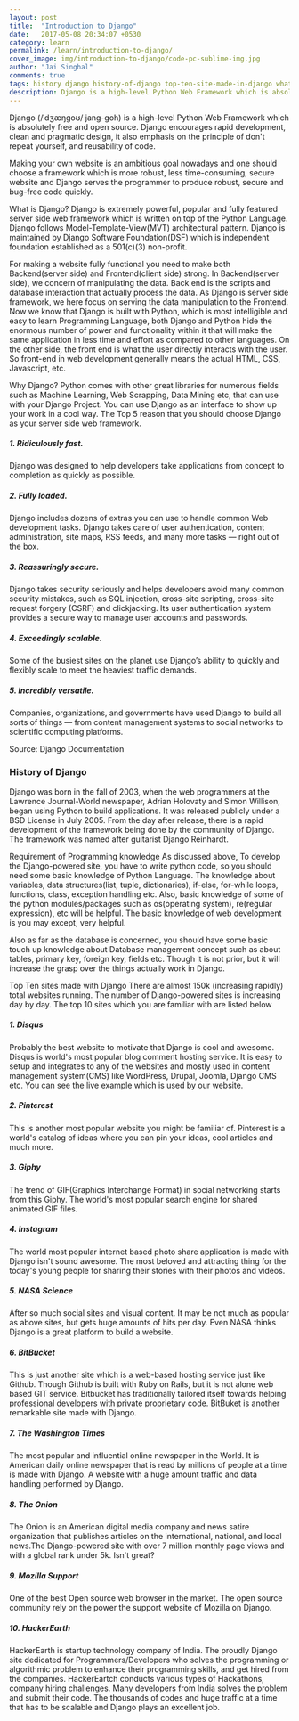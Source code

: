 ```yaml
---
layout: post
title:  "Introduction to Django"
date:   2017-05-08 20:34:07 +0530
category: learn
permalink: /learn/introduction-to-django/
cover_image: img/introduction-to-django/code-pc-sublime-img.jpg
author: "Jai Singhal"
comments: true
tags: history django history-of-django top-ten-site-made-in-django what-is-django why-django introduction-to-django learn-django
description: Django is a high-level Python Web Framework which is absolutely free and open source. Django encourages rapid development, clean and pragmatic design, it also emphasis on the principle of don't repeat yourself, and reusability of code.
---
```



Django (/ˈdʒæŋɡoʊ/ jang-goh) is a high-level Python Web Framework which is absolutely free and open source. Django encourages rapid development, clean and pragmatic design, it also emphasis on the principle of don't repeat yourself, and reusability of code.

Making your own website is an ambitious goal nowadays and one should choose a framework which is more robust, less time-consuming, secure website and Django serves the programmer to produce robust, secure and bug-free code quickly.

What is Django?
Django is extremely powerful, popular and fully featured server side web framework which is written on top of the Python Language. Django follows Model-Template-View(MVT) architectural pattern. Django is maintained by Django Software Foundation(DSF) which is independent foundation established as a 501(c)(3) non-profit.

For making a website fully functional you need to make both Backend(server side) and Frontend(client side) strong. In Backend(server side), we concern of manipulating the data. Back end is the scripts and database interaction that actually process the data. As Django is server side framework, we here focus on serving the data manipulation to the Frontend. Now we know that Django is built with Python, which is most intelligible and easy to learn Programming Language, both Django and Python hide the enormous number of power and functionality within it that will make the same application in less time and effort as compared to other languages. On the other side, the front end is what the user directly interacts with the user. So front-end in web development generally means the actual HTML, CSS, Javascript, etc.  

Why Django?
Python comes with other great libraries for numerous fields such as Machine Learning, Web Scrapping, Data Mining etc, that can use with your Django Project. You can use Django as an interface to show up your work in a cool way. The Top 5 reason that you should choose Django as your server side web framework.

##### 1. Ridiculously fast.

Django was designed to help developers take applications from concept to completion as quickly as possible.

##### 2. Fully loaded.

Django includes dozens of extras you can use to handle common Web development tasks. Django takes care of user authentication, content administration, site maps, RSS feeds, and many more tasks — right out of the box.

##### 3. Reassuringly secure.

Django takes security seriously and helps developers avoid many common security mistakes, such as SQL injection, cross-site scripting, cross-site request forgery (CSRF) and clickjacking. Its user authentication system provides a secure way to manage user accounts and passwords.

##### 4. Exceedingly scalable.

Some of the busiest sites on the planet use Django’s ability to quickly and flexibly scale to meet the heaviest traffic demands.

##### 5. Incredibly versatile.

Companies, organizations, and governments have used Django to build all sorts of things — from content management systems to social networks to scientific computing platforms.

Source: Django Documentation

### History of Django
Django was born in the fall of 2003, when the web programmers at the Lawrence Journal-World newspaper, Adrian Holovaty and Simon Willison, began using Python to build applications. It was released publicly under a BSD License in July 2005. From the day after release, there is a rapid development of the framework being done by the community of Django. The framework was named after guitarist Django Reinhardt.

Requirement of Programming knowledge
As discussed above, To develop the Django-powered site, you have to write python code, so you should need some basic knowledge of Python Language. The knowledge about variables, data structures(list, tuple, dictionaries), if-else, for-while loops, functions, class, exception handling etc. Also, basic knowledge of some of the python modules/packages such as os(operating system), re(regular expression), etc will be helpful. The basic knowledge of web development is you may except, very helpful.

Also as far as the database is concerned, you should have some basic touch up knowledge about Database management concept such as about tables, primary key, foreign key, fields etc. Though it is not prior, but it will increase the grasp over the things actually work in Django.

Top Ten sites made with Django
There are almost 150k (increasing rapidly) total websites running. The number of Django-powered sites is increasing day by day. The top 10 sites which you are familiar with are listed below

##### 1. Disqus
Probably the best website to motivate that Django is cool and awesome. Disqus is world's most popular blog comment hosting service. It is easy to setup and integrates to any of the websites and mostly used in content management system(CMS) like WordPress, Drupal, Joomla, Django CMS etc. You can see the live example which is used by our website.

 

 

##### 2. Pinterest
This is another most popular website you might be familiar of. Pinterest is a world's catalog of ideas where you can pin your ideas, cool articles and much more.

 

 

##### 3. Giphy
The trend of GIF(Graphics Interchange Format) in social networking starts from this Giphy. The world's most popular search engine for shared animated GIF files. 

 

 

##### 4. Instagram
The world most popular internet based photo share application is made with Django isn't sound awesome. The most beloved and attracting thing for the today's young people for sharing their stories with their photos and videos. 

 

 

 

##### 5. NASA Science
After so much social sites and visual content. It may be not much as popular as above sites, but gets huge amounts of hits per day. Even NASA thinks Django is a great platform to build a website.

 

 

##### 6. BitBucket
This is just another site which is a web-based hosting service just like Github. Though Github is built with Ruby on Rails, but it is not alone web based GIT service. Bitbucket has traditionally tailored itself towards helping professional developers with private proprietary code. BitBuket is another remarkable site made with Django.

 

 

 

##### 7. The Washington Times
The most popular and influential online newspaper in the World. It is American daily online newspaper that is read by millions of people at a time is made with Django. A website with a huge amount traffic and data handling performed by Django.

 

 

##### 8. The Onion
The Onion is an American digital media company and news satire organization that publishes articles on the international, national, and local news.The Django-powered site with over 7 million monthly page views and with a global rank under 5k. Isn't great?

 

 

##### 9. Mozilla Support
One of the best Open source web browser in the market. The open source community rely on the power the support website of Mozilla on Django.

 

 

##### 10. HackerEarth
HackerEarth is startup technology company of India. The proudly Django site dedicated for Programmers/Developers who solves the programming or algorithmic problem to enhance their programming skills, and get hired from the companies. HackerEartch conducts various types of Hackathons, company hiring challenges. Many developers from India solves the problem and submit their code. The thousands of codes and huge traffic at a time that has to be scalable and Django plays an excellent job.

